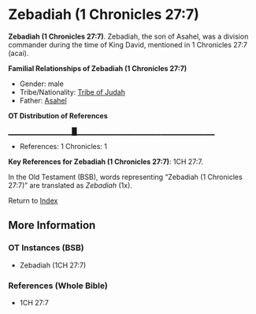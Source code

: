 # Zebadiah (1 Chronicles 27:7)
**Zebadiah (1 Chronicles 27:7)**. 
Zebadiah, the son of Asahel, was a division commander during the time of King David, mentioned in 1 Chronicles 27:7 (acai). 




**Familial Relationships of Zebadiah (1 Chronicles 27:7)**


* Gender: male
* Tribe/Nationality: [Tribe of Judah](../../../groups/md/acai/Judah.md)
* Father: [Asahel](Asahel.md)


**OT Distribution of References**

▁▁▁▁▁▁▁▁▁▁▁▁█▁▁▁▁▁▁▁▁▁▁▁▁▁▁▁▁▁▁▁▁▁▁▁▁▁▁
* References: 1 Chronicles: 1



**Key References for Zebadiah (1 Chronicles 27:7)**: 
1CH 27:7. 


In the Old Testament (BSB), words representing “Zebadiah (1 Chronicles 27:7)” are translated as 
*Zebadiah* (1x). 




Return to [Index](00-Index.md)

## More Information

### OT Instances (BSB)

* Zebadiah (1CH 27:7)



### References (Whole Bible)

* 1CH 27:7



